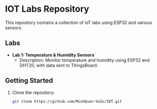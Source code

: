 ﻿# IOT Labs Repository

This repository contains a collection of IoT labs using ESP32 and various sensors.

## Labs
- **Lab 1: Temperature & Humidity Sensors**
  - Description: Monitor temperature and humidity using ESP32 and DHT20, with data sent to ThingsBoard.

## Getting Started
1. Clone the repository:
   ```bash
   git clone https://github.com/MinhQuan-VaIo/IOT.git